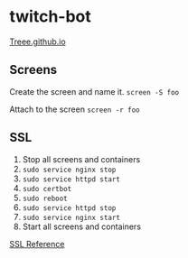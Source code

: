 # twitch-bot

[Treee.github.io](https://treee.github.io/twitch-bot/)


## Screens

Create the screen and name it.
`screen -S foo`

Attach to the screen
`screen -r foo`

## SSL
1. Stop all screens and containers
2. `sudo service nginx stop`
3. `sudo service httpd start`
4. `sudo certbot`
5. `sudo reboot`
6. `sudo service httpd stop`
7. `sudo service nginx start`
8. Start all screens and containers

[SSL Reference](https://docs.aws.amazon.com/AWSEC2/latest/UserGuide/SSL-on-amazon-linux-2.html#letsencrypt)